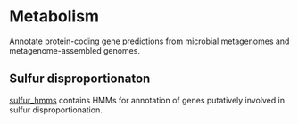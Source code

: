 # Metabolism
Annotate protein-coding gene predictions from microbial metagenomes and metagenome-assembled genomes.

## Sulfur disproportionaton
[sulfur_hmms](https://github.com/emma-bell/metabolism/tree/main/sulfur_hmms) contains HMMs for annotation of genes putatively involved in sulfur disproportionation.
